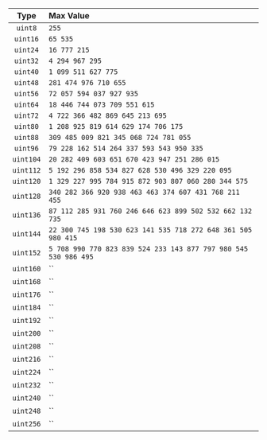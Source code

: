 | Type  	| Max Value   	|
|:-:	|:-	|
| `uint8`  	| `255`  	|
| `uint16`  	| `65 535`  	|
| `uint24`  	| `16 777 215`  	|
| `uint32`  	| `4 294 967 295`  	|
| `uint40`  	| `1 099 511 627 775`  	|
| `uint48`  	| `281 474 976 710 655` 	|
| `uint56`  	| `72 057 594 037 927 935`  	|
| `uint64`  	| `18 446 744 073 709 551 615`  	|
| `uint72`  	| `4 722 366 482 869 645 213 695`  	|
| `uint80`  	| `1 208 925 819 614 629 174 706 175`  	|
| `uint88`  	| `309 485 009 821 345 068 724 781 055`  	|
| `uint96`  	| `79 228 162 514 264 337 593 543 950 335`  	|
| `uint104`  	| `20 282 409 603 651 670 423 947 251 286 015`  	|
| `uint112`  	| `5 192 296 858 534 827 628 530 496 329 220 095`  	|
| `uint120`  	| `1 329 227 995 784 915 872 903 807 060 280 344 575`  	|
| `uint128`  	| `340 282 366 920 938 463 463 374 607 431 768 211 455`  	|
| `uint136`  	| `87 112 285 931 760 246 646 623 899 502 532 662 132 735`  	|
| `uint144`  	| `22 300 745 198 530 623 141 535 718 272 648 361 505 980 415`  	|
| `uint152`  	| `5 708 990 770 823 839 524 233 143 877 797 980 545 530 986 495`  	|
| `uint160`  	| ``  	|
| `uint168`  	| ``  	|
| `uint176`  	| ``  	|
| `uint184`  	| ``  	|
| `uint192`  	| ``  	|
| `uint200`  	| ``  	|
| `uint208`  	| ``  	|
| `uint216`  	| ``  	|
| `uint224`  	| ``  	|
| `uint232`  	| ``  	|
| `uint240`  	| ``  	|
| `uint248`  	| ``  	|
| `uint256`  	| ``  	|
